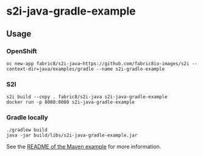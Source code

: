 # s2i-java-gradle-example

## Usage

### OpenShift

    oc new-app fabric8/s2i-java~https://github.com/fabric8io-images/s2i --context-dir=java/examples/gradle --name s2i-gradle-example

### S2I

    s2i build --copy . fabric8/s2i-java s2i-java-gradle-example
    docker run -p 8080:8080 s2i-java-gradle-example

### Gradle locally

    ./gradlew build
    java -jar build/libs/s2i-java-gradle-example.jar

See the [README of the Maven example](../maven/README.md) for more information.
